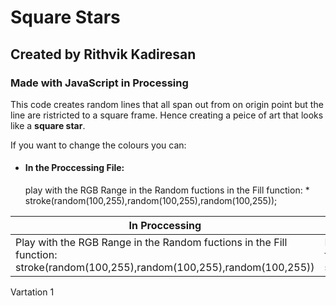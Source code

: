 # Square Stars
## Created by Rithvik Kadiresan 
### Made with JavaScript in Processing

This code creates random lines that all span out from on origin point but the line are ristricted to a square frame. Hence creating a peice of art that looks like a **square star**.

If you want to change the colours you can:
* <h4>In the Proccessing File:</h4>  play with the RGB Range in the Random fuctions in the Fill function:
    * stroke(random(100,255),random(100,255),random(100,255));

In Proccessing | In P5.js
-------------- | ------------------------------------------------------------------------------------------
Play with the RGB Range in the Random fuctions in the Fill function:   stroke(random(100,255),random(100,255),random(100,255))| Play with the RGB Range in the Random fuctions in the Fill function:   stroke(random(100,255),random(100,255),random(100,255))




Vartation 1
